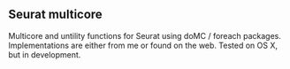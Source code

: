 ## Seurat multicore

Multicore and untility functions for Seurat using doMC / foreach packages.
Implementations are either from me or found on the web. Tested on OS X, but in development.

